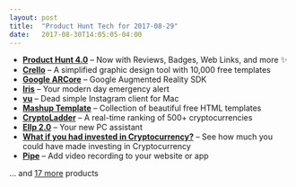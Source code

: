 ```yaml
---
layout: post
title:  "Product Hunt Tech for 2017-08-29"
date:   2017-08-30T14:05:05-04:00
---
```


* **[Product Hunt 4.0](https://www.producthunt.com/posts/product-hunt-4-0?utm_campaign=producthunt-api&utm_medium=api&utm_source=Application%3A+Daily+Digest+RSS+%28ID%3A+3202%29)** – Now with Reviews, Badges, Web Links, and more ✨
* **[Crello](https://www.producthunt.com/posts/crello?utm_campaign=producthunt-api&utm_medium=api&utm_source=Application%3A+Daily+Digest+RSS+%28ID%3A+3202%29)** – A simplified graphic design tool with 10,000 free templates
* **[Google ARCore](https://www.producthunt.com/posts/google-arcore?utm_campaign=producthunt-api&utm_medium=api&utm_source=Application%3A+Daily+Digest+RSS+%28ID%3A+3202%29)** – Google Augmented Reality SDK
* **[Iris](https://www.producthunt.com/posts/iris-888cc09f-4502-412f-ab96-5ece5c3e1a4c?utm_campaign=producthunt-api&utm_medium=api&utm_source=Application%3A+Daily+Digest+RSS+%28ID%3A+3202%29)** – Your modern day emergency alert
* **[vu](https://www.producthunt.com/posts/vu-2?utm_campaign=producthunt-api&utm_medium=api&utm_source=Application%3A+Daily+Digest+RSS+%28ID%3A+3202%29)** – Dead simple Instagram client for Mac
* **[Mashup Template](https://www.producthunt.com/posts/mashup-template?utm_campaign=producthunt-api&utm_medium=api&utm_source=Application%3A+Daily+Digest+RSS+%28ID%3A+3202%29)** – Collection of beautiful free HTML templates
* **[CryptoLadder](https://www.producthunt.com/posts/cryptoladder?utm_campaign=producthunt-api&utm_medium=api&utm_source=Application%3A+Daily+Digest+RSS+%28ID%3A+3202%29)** – A real-time ranking of 500+ cryptocurrencies
* **[Ellp 2.0](https://www.producthunt.com/posts/ellp-2-0?utm_campaign=producthunt-api&utm_medium=api&utm_source=Application%3A+Daily+Digest+RSS+%28ID%3A+3202%29)** – Your new PC assistant
* **[What if you had invested in Cryptocurrency?](https://www.producthunt.com/posts/what-if-you-had-invested-in-cryptocurrency?utm_campaign=producthunt-api&utm_medium=api&utm_source=Application%3A+Daily+Digest+RSS+%28ID%3A+3202%29)** – See how much you could have made investing in Cryptocurrency
* **[Pipe](https://www.producthunt.com/posts/pipe-2?utm_campaign=producthunt-api&utm_medium=api&utm_source=Application%3A+Daily+Digest+RSS+%28ID%3A+3202%29)** – Add video recording to your website or app

… and [17 more](https://www.producthunt.com/tech) products